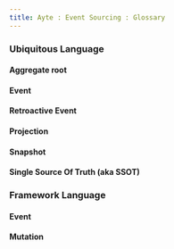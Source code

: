 ```yaml
---
title: Ayte : Event Sourcing : Glossary
---
```


### Ubiquitous Language

#### Aggregate root

#### Event

#### Retroactive Event

#### Projection

#### Snapshot

#### Single Source Of Truth (aka SSOT)

### Framework Language

#### Event

#### Mutation
